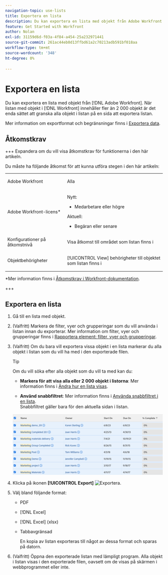 ```yaml
---
navigation-topic: use-lists
title: Exportera en lista
description: Du kan exportera en lista med objekt från Adobe Workfront. När objektlistan i Workfront innehåller fler än 2 000 objekt är det enda sättet att granska alla objekt i listan på en sida att exportera listan.
feature: Get Started with Workfront
author: Nolan
exl-id: 31159d6d-f03a-4f84-a454-25a232971441
source-git-commit: 261ac44eb0d13ffbd61a2c70213adb591bf018aa
workflow-type: tm+mt
source-wordcount: '348'
ht-degree: 0%

---
```


# Exportera en lista

<!--Audited: 11/2024-->

Du kan exportera en lista med objekt från [!DNL Adobe Workfront]. När listan med objekt i [!DNL Workfront] innehåller fler än 2 000 objekt är det enda sättet att granska alla objekt i listan på en sida att exportera listan.

Mer information om exportformat och begränsningar finns i [Exportera data](../../../reports-and-dashboards/reports/creating-and-managing-reports/export-data.md).

## Åtkomstkrav

+++ Expandera om du vill visa åtkomstkrav för funktionerna i den här artikeln.

Du måste ha följande åtkomst för att kunna utföra stegen i den här artikeln:

<table style="table-layout:auto"> 
 <col> 
 <col> 
 <tbody> 
  <tr> 
   <td role="rowheader">Adobe Workfront</td> 
   <td> <p>Alla</p> </td> 
  </tr> 
  <tr> 
   <td role="rowheader">Adobe Workfront-licens*</td> 
   <td> 
    <p>Nytt:</p>
   <ul><li><p>Medarbetare eller högre </p></li>
   </ul>

<p>Aktuell:</p>
   <ul><li><p>Begäran eller senare</p></li>
    </ul></td> 
  </tr> 
  <tr> 
   <td role="rowheader">Konfigurationer på åtkomstnivå</td> 
   <td> <p>Visa åtkomst till området som listan finns i</p></td> 
  </tr> 
  <tr> 
   <td role="rowheader">Objektbehörigheter</td> 
   <td> <p>[!UICONTROL View] behörigheter till objektet som listan finns i</p>  </td> 
  </tr> 
 </tbody> 
</table>

*Mer information finns i [Åtkomstkrav i Workfront-dokumentation](/help/quicksilver/administration-and-setup/add-users/access-levels-and-object-permissions/access-level-requirements-in-documentation.md).

+++

## Exportera en lista

1. Gå till en lista med objekt.
1. (Valfritt) Markera de filter, vyer och grupperingar som du vill använda i listan innan du exporterar.
Mer information om filter, vyer och grupperingar finns i [Rapportera element: filter, vyer och grupperingar](../../../reports-and-dashboards/reports/reporting-elements/reporting-elements-filters-views-groupings.md).

1. (Valfritt) Om du bara vill exportera vissa objekt i en lista markerar du alla objekt i listan som du vill ha med i den exporterade filen.

   >[!TIP]
   >
   >Om du vill söka efter alla objekt som du vill ta med kan du:
   >
   >   
   >   
   >   * **Markera för att visa alla eller 2 000 objekt i listorna**: Mer information finns i [Ändra hur en lista visas](../../../workfront-basics/navigate-workfront/use-lists/modify-list-display.md).
   >   
   >   * **Använd snabbfiltret**: Mer information finns i [Använda snabbfiltret i en lista](../../../workfront-basics/navigate-workfront/use-lists/apply-quick-filter-list.md).\
   >     Snabbfiltret gäller bara för den aktuella sidan i listan.


   ![select_all_projects_with_highlight_1_.png](assets/select-all-projects-with-highlight--1--350x173.png)

1. Klicka på ikonen **[!UICONTROL Export]** ![Exportera](assets/export.png).

1. Välj bland följande format:

   * PDF
   * [!DNL Excel]
   * [!DNL Excel] (xlsx)
   * Tabbavgränsad

     En kopia av listan exporteras till något av dessa format och sparas på datorn.

1. (Valfritt) Öppna den exporterade listan med lämpligt program.
Alla objekt i listan visas i den exporterade filen, oavsett om de visas på skärmen i webbprogrammet eller inte.
